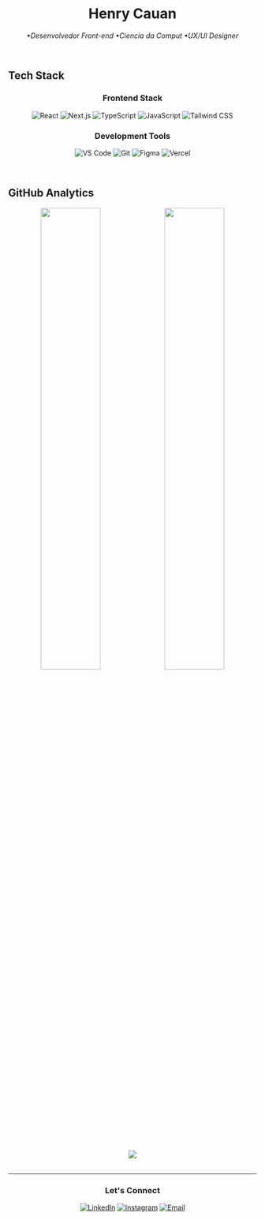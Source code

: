 <div align="center">

# Henry Cauan

*•Desenvolvedor Front-end •Ciencia da Comput •UX/UI Designer*

</div>
<br>

## Tech Stack

<div align="center">

### Frontend Stack
![React](https://img.shields.io/badge/-React-black?style=flat-square&logo=react)
![Next.js](https://img.shields.io/badge/-Next.js-black?style=flat-square&logo=next.js)
![TypeScript](https://img.shields.io/badge/-TypeScript-black?style=flat-square&logo=typescript)
![JavaScript](https://img.shields.io/badge/-JavaScript-black?style=flat-square&logo=javascript)
![Tailwind CSS](https://img.shields.io/badge/-Tailwind%20CSS-black?style=flat-square&logo=tailwind-css)

### Development Tools
![VS Code](https://img.shields.io/badge/-VS%20Code-black?style=flat-square&logo=visual-studio-code)
![Git](https://img.shields.io/badge/-Git-black?style=flat-square&logo=git)
![Figma](https://img.shields.io/badge/-Figma-black?style=flat-square&logo=figma)
![Vercel](https://img.shields.io/badge/-Vercel-black?style=flat-square&logo=vercel)

</div>

<br>

## GitHub Analytics

<div align="center">
  <img width="49%" src="https://github-readme-stats.vercel.app/api?username=HenryCauan&show_icons=true&theme=dark&hide_border=true&bg_color=0D1117&title_color=F85D7F&icon_color=F85D7F&text_color=FFFFFF"/>
  <img width="49%" src="https://github-readme-stats.vercel.app/api/top-langs/?username=HenryCauan&layout=compact&theme=dark&hide_border=true&bg_color=0D1117&title_color=F85D7F&text_color=FFFFFF"/>
</div>

<div align="center">
  <img src="https://github-readme-activity-graph.vercel.app/graph?username=HenryCauan&theme=tokyo-night&hide_border=true&bg_color=0D1117&color=F85D7F&line=F85D7F&point=FFFFFF"/>
</div>

<br>

<div align="center">

---

### Let's Connect

[![LinkedIn](https://img.shields.io/badge/-LinkedIn-black?style=flat-square&logo=linkedin)](https://linkedin.com/in/henry-cauan)
[![Instagram](https://img.shields.io/badge/-Instagram-black?style=flat-square&logo=instagram)](https://instagram.com/henrycauan)
[![Email](https://img.shields.io/badge/-Email-black?style=flat-square&logo=gmail)](mailto:henry@example.com)

<br>


